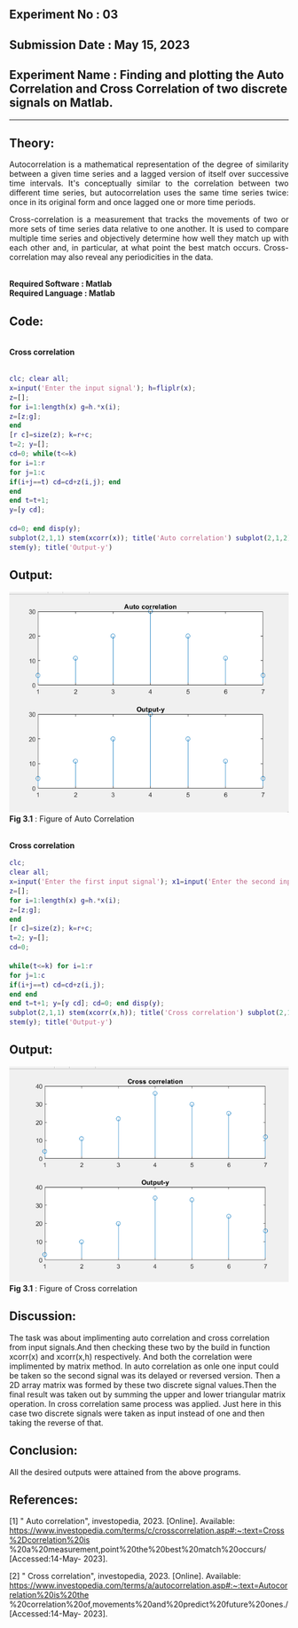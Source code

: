 ## Experiment No : 03

## Submission Date : May 15, 2023

## Experiment Name : Finding and plotting the Auto Correlation and Cross Correlation of two discrete signals on Matlab.



---

## Theory:

<p style="text-align: justify">
Autocorrelation is a mathematical representation of the degree of similarity between a given time series and a lagged version of itself over successive time intervals. It's conceptually similar to the correlation between two different time series, but autocorrelation uses the same time series twice: once in its original form and once lagged one or more time periods.
</p>
<p style="text-align: justify">
Cross-correlation is a measurement that tracks the movements of two or more sets of time series data relative to one another. It is used to compare multiple time series and objectively determine how well they match up with each other and, in particular, at what point the best match occurs.
Cross-correlation may also reveal any periodicities in the data.

</p>
<br>
<b> Required Software : Matlab</b>
<br>
<b> Required Language : Matlab</b>
<br>

## Code:
<br>
<b> Cross correlation</b>
  <br>
  
```matlab

clc; clear all;
x=input('Enter the input signal'); h=fliplr(x);
z=[];
for i=1:length(x) g=h.*x(i);
z=[z;g];
end
[r c]=size(z); k=r+c;
t=2; y=[];
cd=0; while(t<=k)
for i=1:r
for j=1:c
if(i+j==t) cd=cd+z(i,j); end
end
end t=t+1;
y=[y cd];
 
cd=0; end disp(y);
subplot(2,1,1) stem(xcorr(x)); title('Auto correlation') subplot(2,1,2);
stem(y); title('Output-y')

```

## Output:

![Output](src/auto.png)
<br>
**Fig 3.1** : Figure of Auto Correlation 

<br>
<b> Cross correlation</b>
  <br>
  
```matlab
clc;
clear all;
x=input('Enter the first input signal'); x1=input('Enter the second input signal'); h=fliplr(x1);
z=[];
for i=1:length(x) g=h.*x(i);
z=[z;g];
end
[r c]=size(z); k=r+c;
t=2; y=[];
cd=0;
 
while(t<=k) for i=1:r
for j=1:c
if(i+j==t) cd=cd+z(i,j);
end end
end t=t+1; y=[y cd]; cd=0; end disp(y);
subplot(2,1,1) stem(xcorr(x,h)); title('Cross correlation') subplot(2,1,2);
stem(y); title('Output-y')

```

## Output:

![Output](src/cross.png)
<br>
**Fig 3.1** : Figure of Cross correlation
<br>


## Discussion:

<p style="text-align: justify">

The task was about implimenting auto correlation and cross correlation from input signals.And then checking these two by the build in function xcorr(x) and xcorr(x,h) respectively. And both the correlation were implimented by matrix method.
In auto correlation as onle one input could be taken so the second signal was its delayed or reversed version. Then a 2D array matrix was formed by these two discrete signal values.Then the final result was taken out by summing the upper and lower triangular matrix operation.
In cross correlation same process was applied. Just here in this case two discrete signals were taken as input instead of one and then taking the reverse of that.


</p>

## Conclusion:

<p style="text-align: justify">

All the desired outputs were attained from the above programs.

</p>

## References:
[1]	" Auto correlation", investopedia, 2023. [Online]. Available: https://www.investopedia.com/terms/c/crosscorrelation.asp#:~:text=Cross%2Dcorrelation%20is
%20a%20measurement,point%20the%20best%20match%20occurs/ [Accessed:14-May- 2023].

[2]	" Cross correlation", investopedia, 2023. [Online]. Available: https://www.investopedia.com/terms/a/autocorrelation.asp#:~:text=Autocorrelation%20is%20the
%20correlation%20of,movements%20and%20predict%20future%20ones./ [Accessed:14-May- 2023].


